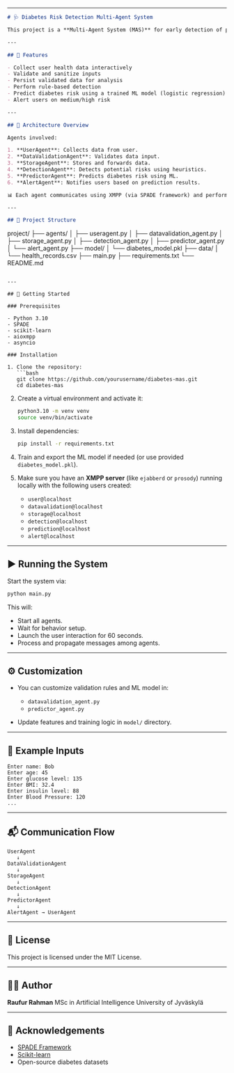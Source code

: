 
---

```markdown
# 🩺 Diabetes Risk Detection Multi-Agent System

This project is a **Multi-Agent System (MAS)** for early detection of potential diabetes risks using XMPP-based communication between autonomous agents. Built using the **SPADE framework**, the system simulates a cooperative environment where each agent plays a specific role in collecting, validating, storing, analyzing, and alerting based on user health data.

---

## 📌 Features

- Collect user health data interactively
- Validate and sanitize inputs
- Persist validated data for analysis
- Perform rule-based detection
- Predict diabetes risk using a trained ML model (logistic regression)
- Alert users on medium/high risk

---

## 🧠 Architecture Overview

Agents involved:

1. **UserAgent**: Collects data from user.
2. **DataValidationAgent**: Validates data input.
3. **StorageAgent**: Stores and forwards data.
4. **DetectionAgent**: Detects potential risks using heuristics.
5. **PredictorAgent**: Predicts diabetes risk using ML.
6. **AlertAgent**: Notifies users based on prediction results.

📊 Each agent communicates using XMPP (via SPADE framework) and performs an asynchronous, message-driven workflow.

---

## 📁 Project Structure

```

project/
├── agents/
│   ├── useragent.py
│   ├── datavalidation\_agent.py
│   ├── storage\_agent.py
│   ├── detection\_agent.py
│   ├── predictor\_agent.py
│   └── alert\_agent.py
├── model/
│   └── diabetes\_model.pkl
├── data/
│   └── health\_records.csv
├── main.py
├── requirements.txt
└── README.md

````

---

## 🚀 Getting Started

### Prerequisites

- Python 3.10
- SPADE
- scikit-learn
- aioxmpp
- asyncio

### Installation

1. Clone the repository:
   ```bash
   git clone https://github.com/yourusername/diabetes-mas.git
   cd diabetes-mas
````

2. Create a virtual environment and activate it:
   ```bash
   python3.10 -m venv venv
   source venv/bin/activate
   ```

2. Install dependencies:

   ```bash
   pip install -r requirements.txt
   ```

3. Train and export the ML model if needed (or use provided `diabetes_model.pkl`).

4. Make sure you have an **XMPP server** (like `ejabberd` or `prosody`) running locally with the following users created:

   * `user@localhost`
   * `datavalidation@localhost`
   * `storage@localhost`
   * `detection@localhost`
   * `prediction@localhost`
   * `alert@localhost`

---

## ▶️ Running the System

Start the system via:

```bash
python main.py
```

This will:

* Start all agents.
* Wait for behavior setup.
* Launch the user interaction for 60 seconds.
* Process and propagate messages among agents.

---

## ⚙️ Customization

* You can customize validation rules and ML model in:

  * `datavalidation_agent.py`
  * `predictor_agent.py`

* Update features and training logic in `model/` directory.

---

## 📌 Example Inputs

```
Enter name: Bob
Enter age: 45
Enter glucose level: 135
Enter BMI: 32.4
Enter insulin level: 88
Enter Blood Pressure: 120
...
```

---

## 📬 Communication Flow

```text
UserAgent
   ↓
DataValidationAgent
   ↓
StorageAgent
   ↓
DetectionAgent
   ↓
PredictorAgent
   ↓
AlertAgent → UserAgent
```

---

## 📜 License

This project is licensed under the MIT License.

---

## 👨‍💻 Author

**Raufur Rahman**
MSc in Artificial Intelligence
University of Jyväskylä

---

## 🤝 Acknowledgements

* [SPADE Framework](https://github.com/javipalanca/spade)
* [Scikit-learn](https://scikit-learn.org/)
* Open-source diabetes datasets

```